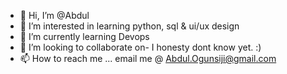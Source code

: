 - 👋 Hi, I’m @Abdul
- 👀 I’m interested in learning python, sql & ui/ux design
- 🌱 I’m currently learning Devops 
- 💞️ I’m looking to collaborate on- I honesty dont know yet. :)
- 📫 How to reach me ... email me @ Abdul.Ogunsiji@gmail.com

<!---
mtdon08/mtdon08 is a ✨ special ✨ repository because its `README.md` (this file) appears on your GitHub profile.
You can click the Preview link to take a look at your changes.
--->
